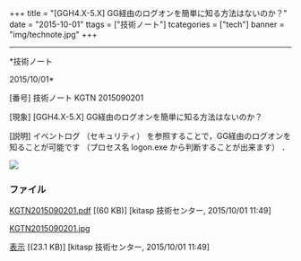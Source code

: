 ﻿+++
title = "[GGH4.X-5.X] GG経由のログオンを簡単に知る方法はないのか？"
date = "2015-10-01"
ttags = ["技術ノート"]
tcategories = ["tech"]
banner = "img/technote.jpg"
+++

-----------------------------------------------------------------------------------------------------------------------------

*技術ノート

2015/10/01*


[番号]
技術ノート KGTN 2015090201

[現象]
[GGH4.X-5.X] GG経由のログオンを簡単に知る方法はないのか？

[説明]
イベントログ （セキュリティ）
を参照することで，GG経由のログオンを知ることが可能です （プロセス名
logon.exe から判断することが出来ます） ．

![](http://techreport.kitasp.net/attachments/download/2262/KGTN2015090201.jpg)


### ファイル

 
 


[KGTN2015090201.pdf](http://techreport.kitasp.net/attachments/download/2261/KGTN2015090201.pdf)
 [(60 KB)] [kitasp 技術センター, 2015/10/01
11:49]

[KGTN2015090201.jpg](http://techreport.kitasp.net/attachments/download/2262/KGTN2015090201.jpg)

[表示](http://techreport.kitasp.net/attachments/2262/KGTN2015090201.jpg "表示")
 [(23.1 KB)] [kitasp 技術センター, 2015/10/01
11:49]


 


 

